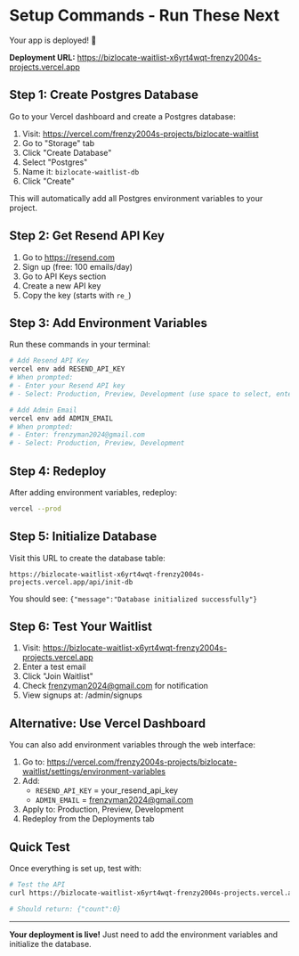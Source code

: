 # Setup Commands - Run These Next

Your app is deployed! 🎉

**Deployment URL:** https://bizlocate-waitlist-x6yrt4wqt-frenzy2004s-projects.vercel.app

## Step 1: Create Postgres Database

Go to your Vercel dashboard and create a Postgres database:
1. Visit: https://vercel.com/frenzy2004s-projects/bizlocate-waitlist
2. Go to "Storage" tab
3. Click "Create Database"
4. Select "Postgres"
5. Name it: `bizlocate-waitlist-db`
6. Click "Create"

This will automatically add all Postgres environment variables to your project.

## Step 2: Get Resend API Key

1. Go to https://resend.com
2. Sign up (free: 100 emails/day)
3. Go to API Keys section
4. Create a new API key
5. Copy the key (starts with `re_`)

## Step 3: Add Environment Variables

Run these commands in your terminal:

```bash
# Add Resend API Key
vercel env add RESEND_API_KEY
# When prompted:
# - Enter your Resend API key
# - Select: Production, Preview, Development (use space to select, enter to confirm)

# Add Admin Email
vercel env add ADMIN_EMAIL
# When prompted:
# - Enter: frenzyman2024@gmail.com
# - Select: Production, Preview, Development
```

## Step 4: Redeploy

After adding environment variables, redeploy:

```bash
vercel --prod
```

## Step 5: Initialize Database

Visit this URL to create the database table:
```
https://bizlocate-waitlist-x6yrt4wqt-frenzy2004s-projects.vercel.app/api/init-db
```

You should see: `{"message":"Database initialized successfully"}`

## Step 6: Test Your Waitlist

1. Visit: https://bizlocate-waitlist-x6yrt4wqt-frenzy2004s-projects.vercel.app
2. Enter a test email
3. Click "Join Waitlist"
4. Check frenzyman2024@gmail.com for notification
5. View signups at: /admin/signups

## Alternative: Use Vercel Dashboard

You can also add environment variables through the web interface:

1. Go to: https://vercel.com/frenzy2004s-projects/bizlocate-waitlist/settings/environment-variables
2. Add:
   - `RESEND_API_KEY` = your_resend_api_key
   - `ADMIN_EMAIL` = frenzyman2024@gmail.com
3. Apply to: Production, Preview, Development
4. Redeploy from the Deployments tab

## Quick Test

Once everything is set up, test with:

```bash
# Test the API
curl https://bizlocate-waitlist-x6yrt4wqt-frenzy2004s-projects.vercel.app/api/waitlist

# Should return: {"count":0}
```

---

**Your deployment is live!** Just need to add the environment variables and initialize the database.
